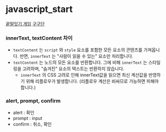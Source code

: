 # javascript_start
[끝말잇기 게임](https://hayeon123.github.io/javascript_start/끝말잇기게임/index.html)
[구구단](https://hayeon123.github.io/javascript_start/구구단/index.html)
### innerText, textContent 차이

- `textContent` 는 `script` 와 `style` 요소를 포함한 모든 요소의 콘텐츠를 가져옵니다. 반면, `innerText` 는 "사람이 읽을 수 있는" 요소만 처리합니다.
- `textContent` 는 노드의 모든 요소를 반환합니다. 그에 비해 `innerText` 는 스타일링을 고려하며, "숨겨진" 요소의 텍스트는 반환하지 않습니다. 
  - `innerText` 의 CSS 고려로 인해 innerText값을 읽으면 최신 계산값을 반영하기 위해 리플로우가 발생합니다. (리플로우 계산은 비싸므로 가능하면 피해야 합니다.)



### alert, prompt, confirm

- alert : 확인 
- prompt : input
- confirm : 취소, 확인

